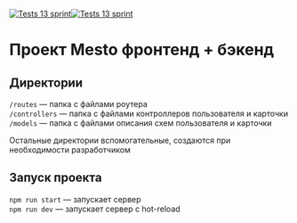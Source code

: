 [![Tests 13 sprint](https://github.com/0R8-9dzcl/express-mesto-gha/actions/workflows/tests-13-sprint.yml/badge.svg?branch=main)](https://github.com/0R8-9dzcl/express-mesto-gha/actions/workflows/tests-13-sprint.yml)[![Tests 13 sprint](https://github.com/0R8-9dzcl/express-mesto-gha/actions/workflows/tests-13-sprint.yml/badge.svg?branch=main)](https://github.com/0R8-9dzcl/express-mesto-gha/actions/workflows/tests-13-sprint.yml)
# Проект Mesto фронтенд + бэкенд

## Директории

`/routes` — папка с файлами роутера  
`/controllers` — папка с файлами контроллеров пользователя и карточки   
`/models` — папка с файлами описания схем пользователя и карточки  
  
Остальные директории вспомогательные, создаются при необходимости разработчиком

## Запуск проекта

`npm run start` — запускает сервер   
`npm run dev` — запускает сервер с hot-reload
